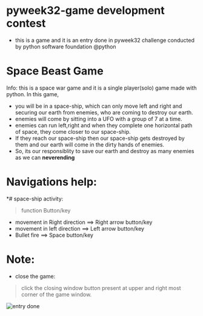 # pyweek32-game development contest
* this is a game and it is an entry done in pyweek32 challenge conducted by python software foundation @python
# Space Beast Game
Info:
this is a space war game and it is a single player(solo) game made with python.
In this game,
* you will be in a space-ship, which can only move left and right and securing our earth from enemies, who are coming to destroy our earth.
* enemies will come by sitting into a UFO with a group of 7 at a time.
* enemies can run left,right and when they complete one horizontal path of space, they come closer to our space-ship.
* If they reach our space-ship then our space-ship gets destroyed by them and our earth will come in the dirty hands of enemies.
* So, its our responsiblity to save our earth and destroy as many enemies as we can **neverending**
# Navigations help:
*# space-ship activity:
> function                          Button/key
*  movement in Right direction  ==>   Right arrow button/key
* movement in left direction   ==>   Left arrow button/key
* Bullet fire                  ==>   Space button/key
# Note: 
* close the game: 
> click the closing window button present at upper and right most corner of the game window.
<img src="https://s3.eu-west-2.amazonaws.com/media.pyweek.org/32/space-beast/space_beast_sample.png" alt="entry done">
